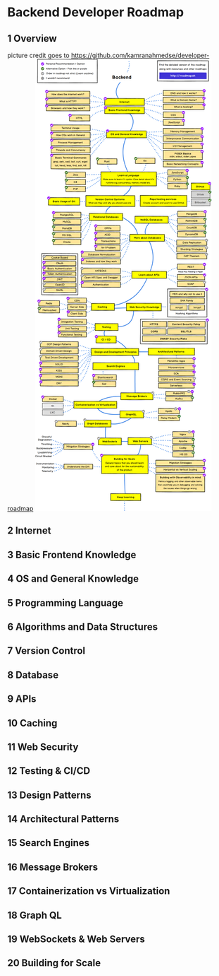 # Backend Developer Roadmap
## 1 Overview
picture credit goes to https://github.com/kamranahmedse/developer-roadmap
![backend](https://github.com/yngyuan/backend-roadmap/blob/master/1-Overview/backend.png?raw=true)

## 2 Internet

## 3 Basic Frontend Knowledge

## 4 OS and General Knowledge 

## 5 Programming Language 

## 6 Algorithms and Data Structures

## 7 Version Control

## 8 Database

## 9 APIs

## 10 Caching

## 11 Web Security

## 12 Testing & CI/CD

## 13 Design Patterns

## 14 Architectural Patterns

## 15 Search Engines

## 16 Message Brokers

## 17 Containerization vs Virtualization

## 18 Graph QL

## 19 WebSockets & Web Servers

## 20 Building for Scale
